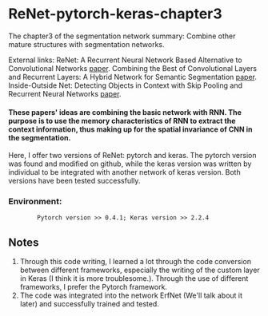 # ReNet-pytorch-keras-chapter3

The chapter3 of the segmentation network summary: Combine other mature structures with segmentation networks.

External links: ReNet: A Recurrent Neural Network Based Alternative to Convolutional Networks [paper](https://arxiv.org/pdf/1505.00393.pdf).
Combining the Best of Convolutional Layers and Recurrent Layers: A Hybrid Network for Semantic Segmentation [paper](https://arxiv.org/pdf/1603.04871.pdf).
Inside-Outside Net: Detecting Objects in Context with Skip Pooling and Recurrent Neural Networks [paper](https://arxiv.org/pdf/1512.04143.pdf).

#### These papers' ideas are combining the basic network with RNN. The purpose is to use the memory characteristics of RNN to extract the context information, thus making up for the spatial invariance of CNN in the segmentation.

Here, I offer two versions of ReNet: pytorch and keras. The pytorch version was found and modified on github, while the keras version was written by individual to be integrated with another network of keras version. Both versions have been tested successfully.

### Environment: 
  
            Pytorch version >> 0.4.1; Keras version >> 2.2.4
             
## Notes
1. Through this code writing, I learned a lot through the code conversion between different frameworks, especially the writing of the custom layer in Keras (I think it is more troublesome.). Through the use of different frameworks, I prefer the Pytorch framework.
2. The code was integrated into the network ErfNet (We'll talk about it later) and successfully trained and tested.
